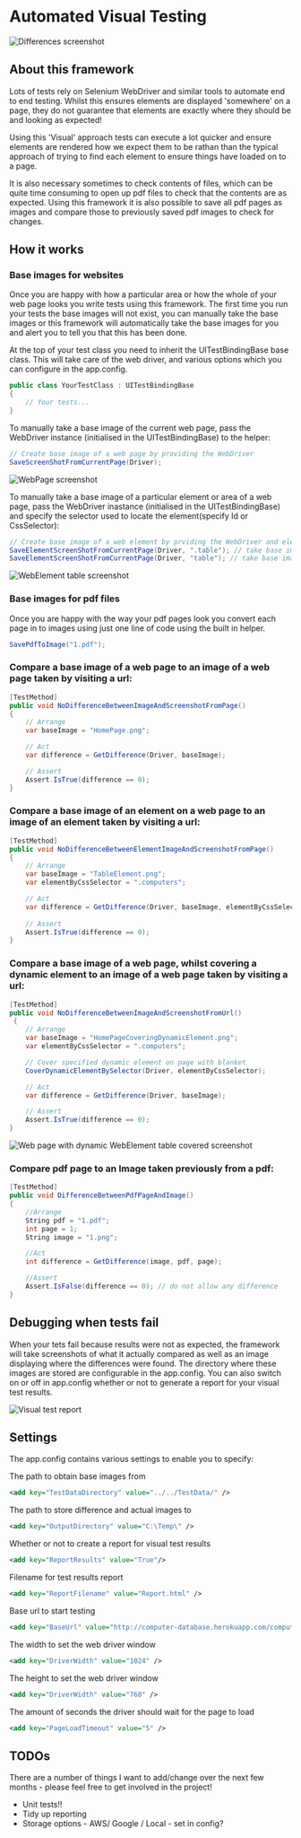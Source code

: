 # Automated Visual Testing

![Differences screenshot](https://github.com/vivrichards600/AutomatedVisualTesting/blob/master/AutomatedVisualTesting/TestData/diff.png "Chrome Differences Screenshot")

## About this framework

Lots of tests rely on Selenium WebDriver and similar tools to automate end to end testing. Whilst this ensures elements are displayed 'somewhere' on a page, they do not guarantee that elements are exactly where they should be and looking as expected! 

Using this 'Visual' approach tests can execute a lot quicker and ensure elements are rendered how we expect them to be rathan than the typical approach of trying to find each element to ensure things have loaded on to a page.

It is also necessary sometimes to check contents of files, which can be quite time consuming to open up pdf files to check that the contents are as expected. Using this framework it is also possible to save all pdf pages as images and compare those to previously saved pdf images to check for changes.

## How it works 

### Base images for websites
Once you are happy with how a particular area or how the whole of your web page looks you write tests using this framework. The first time you run your tests the base images will not exist, you can manually take the base images or this framework will automatically take the base images for you and alert you to tell you that this has been done.

At the top of your test class you need to inherit the UITestBindingBase base class. This will take care of the web driver, and various options which you can configure in the app.config.
 
``` c#
public class YourTestClass : UITestBindingBase
{
	// Your tests...
}
```

To manually take a base image of the current web page, pass the WebDriver instance (initialised in the UITestBindingBase) to the helper:

``` c#
// Create base image of a web page by providing the WebDriver
SaveScreenShotFromCurrentPage(Driver);
```


![WebPage screenshot](https://github.com/vivrichards600/AutomatedVisualTesting/blob/master/AutomatedVisualTesting/TestData/HomePage.png "Web Page Screenshot")

To manually take a base image of a particular element or area of a web page, pass the WebDriver inastance (initialised in the UITestBindingBase) and specify the selector used to locate the element(specify Id or CssSelector):


``` c#
// Create base image of a web element by prviding the WebDriver and element selector
SaveElementScreenShotFromCurrentPage(Driver, ".table"); // take base image by using css selector
SaveElementScreenShotFromCurrentPage(Driver, "table"); // take base image by using ID selector
```

![WebElement table screenshot](https://github.com/vivrichards600/AutomatedVisualTesting/blob/master/AutomatedVisualTesting/TestData/TableElement.png "Element Screenshot")

### Base images for pdf files
Once you are happy with the way your pdf pages look you convert each page in to images using just one line of code using the built in helper. 

``` c#
SavePdfToImage("1.pdf");
```

### Compare a base image of a web page to an image of a web page taken by visiting a url:

``` c#
[TestMethod]
public void NoDifferenceBetweenImageAndScreenshotFromPage()
{
	// Arrange
	var baseImage = "HomePage.png";

	// Act
	var difference = GetDifference(Driver, baseImage);

	// Assert
	Assert.IsTrue(difference == 0);
}
```

### Compare a base image of an element on a web page to an image of an element taken by visiting a url:

``` c#
[TestMethod]
public void NoDifferenceBetweenElementImageAndScreenshotFromPage()
{
	// Arrange
	var baseImage = "TableElement.png";
	var elementByCssSelector = ".computers";

	// Act
	var difference = GetDifference(Driver, baseImage, elementByCssSelector);
	
	// Assert
	Assert.IsTrue(difference == 0);
}
```

### Compare a base image of a web page, whilst covering a dynamic element to an image of a web page taken by visiting a url:

``` c#
[TestMethod]
public void NoDifferenceBetweenImageAndScreenshotFromUrl()
 {
	// Arrange
	var baseImage = "HomePageCoveringDynamicElement.png";
	var elementByCssSelector = ".computers";

	// Cover specified dynamic element on page with blanket
	CoverDynamicElementBySelector(Driver, elementByCssSelector);

	// Act
	var difference = GetDifference(Driver, baseImage);

	// Assert
	Assert.IsTrue(difference == 0);
}
```

![Web page with dynamic WebElement table covered screenshot](https://github.com/vivrichards600/AutomatedVisualTesting/blob/master/AutomatedVisualTesting/TestData/HomePageCoveringDynamicElement.png "Element Screenshot")

### Compare pdf page to an Image taken previously from a pdf:

``` c#
[TestMethod]
public void DifferenceBetweenPdfPageAndImage()
{
	//Arrange
	String pdf = "1.pdf";
	int page = 1;
	String image = "1.png";

	//Act
	int difference = GetDifference(image, pdf, page);

	//Assert
	Assert.IsFalse(difference == 0); // do not allow any difference
}
```
## Debugging when tests fail

When your tets fail because results were not as expected, the framework will take screenshots of what it actually compared as well as an image displaying where the differences were found. The directory where these images are stored are configurable in the app.config. You can also switch on or off in app.config whether or not to generate a report for your visual test results.

![Visual test report](https://github.com/vivrichards600/AutomatedVisualTesting/blob/master/AutomatedVisualTesting/TestData/ReportScreenshot.png "Report Screenshot")

## Settings
The app.config contains various settings to enable you to specify:


The path to obtain base images from
``` xml
<add key="TestDataDirectory" value="../../TestData/" />
```

The path to store difference and actual images to
``` xml
<add key="OutputDirectory" value="C:\Temp\" /> 
```

Whether or not to create a report for visual test results
``` xml
<add key="ReportResults" value="True"/> 
```

Filename for test results report
``` xml
<add key="ReportFilename" value="Report.html" />
```

Base url to start testing
``` xml
<add key="BaseUrl" value="http://computer-database.herokuapp.com/computers" />
```

The width to set the web driver window
``` xml
<add key="DriverWidth" value="1024" /> 
```

The height to set the web driver window
``` xml
<add key="DriverWidth" value="768" /> 
```

The amount of seconds the driver should wait for the page to load
``` xml
<add key="PageLoadTimeout" value="5" />
```

## TODOs
There are a number of things I want to add/change over the next few months - please feel free to get involved in the project!

* Unit tests!!
* Tidy up reporting
* Storage options - AWS/ Google / Local - set in config?

   